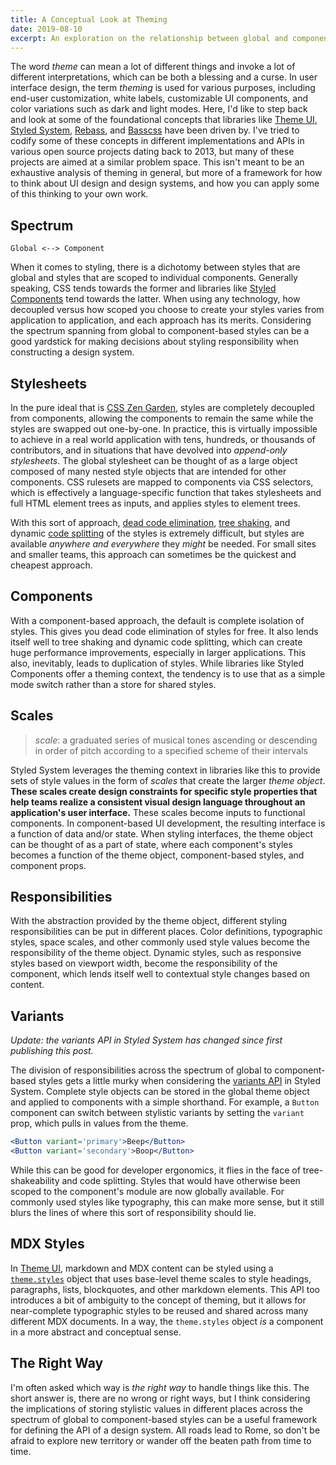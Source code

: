 ```yaml
---
title: A Conceptual Look at Theming
date: 2019-08-10
excerpt: An exploration on the relationship between global and component-based styles and a mental model for styling applications.
---
```


The word *theme* can mean a lot of different things and invoke a lot of different interpretations,
which can be both a blessing and a curse.
In user interface design, the term *theming* is used for various purposes, including end-user customization, white labels, customizable UI components, and color variations such as dark and light modes.
Here, I'd like to step back and look at some of the foundational concepts that libraries like [Theme UI][], [Styled System][], [Rebass][], and [Basscss][] have been driven by.
I've tried to codify some of these concepts in different implementations and APIs in various open source projects dating back to 2013,
but many of these projects are aimed at a similar problem space.
This isn't meant to be an exhaustive analysis of theming in general, but more of a framework for how to think about UI design and design systems,
and how you can apply some of this thinking to your own work.

## Spectrum

```
Global <--> Component
```

When it comes to styling, there is a dichotomy between styles that are global and styles that are scoped to individual components.
Generally speaking, CSS tends towards the former and libraries like [Styled Components][] tend towards the latter.
When using any technology, how decoupled versus how scoped you choose to create your styles varies from application to application,
and each approach has its merits.
Considering the spectrum spanning from global to component-based styles can be
a good yardstick for making decisions about styling responsibility when constructing a design system.

## Stylesheets

In the pure ideal that is [CSS Zen Garden][], styles are completely decoupled from components,
allowing the components to remain the same while the styles are swapped out one-by-one.
In practice, this is virtually impossible to achieve in a real world application with tens, hundreds, or thousands of contributors,
and in situations that have devolved into *append-only stylesheets*.
The global stylesheet can be thought of as a large object composed of many nested style objects that are intended for other components.
CSS rulesets are mapped to components via CSS selectors,
which is effectively a language-specific function
that takes stylesheets and full HTML element trees as inputs, and applies styles to element trees.

With this sort of approach, [dead code elimination][], [tree shaking][], and dynamic [code splitting][] of the styles is extremely difficult,
but styles are available *anywhere and everywhere* they *might* be needed.
For small sites and smaller teams, this approach can sometimes be the quickest and cheapest approach.

## Components

With a component-based approach, the default is complete isolation of styles.
This gives you dead code elimination of styles for free.
It also lends itself well to tree shaking and dynamic code splitting,
which can create huge performance improvements, especially in larger applications.
This also, inevitably, leads to duplication of styles.
While libraries like Styled Components offer a theming context,
the tendency is to use that as a simple mode switch rather than a store for shared styles.

## Scales

> *scale*: a graduated series of musical tones ascending or descending in order of pitch according to a specified scheme of their intervals

Styled System leverages the theming context in libraries like this to provide sets of style values in the form of *scales* that create the larger *theme object*.
**These scales create design constraints for specific style properties that help teams realize a consistent visual design language throughout an application's user interface.**
These scales become inputs to functional components.
In component-based UI development, the resulting interface is a function of data and/or state.
When styling interfaces, the theme object can be thought of as a part of state,
where each component's styles becomes a function of the theme object, component-based styles, and component props.


## Responsibilities

With the abstraction provided by the theme object, different styling responsibilities can be put in different places.
Color definitions, typographic styles, space scales, and other commonly used style values become the responsibility of the theme object.
Dynamic styles, such as responsive styles based on viewport width, become the responsibility of the component,
which lends itself well to contextual style changes based on content.

## Variants

*Update: the variants API in Styled System has changed since first publishing this post.*

The division of responsibilities across the spectrum of global to component-based styles
gets a little murky when considering the [variants API][] in Styled System.
Complete style objects can be stored in the global theme object and applied to components with a simple shorthand.
For example, a `Button` component can switch between stylistic variants by setting the `variant` prop, which pulls in values from the theme.

```jsx
<Button variant='primary'>Beep</Button>
<Button variant='secondary'>Boop</Button>
```

While this can be good for developer ergonomics, it flies in the face of tree-shakeability and code splitting.
Styles that would have otherwise been scoped to the component's module are now globally available.
For commonly used styles like typography, this can make more sense, but it still blurs the lines of where this sort of responsibility should lie.

## MDX Styles

In [Theme UI][], markdown and MDX content can be styled using a [`theme.styles`](https://theme-ui.com/styling-mdx) object that uses base-level theme scales to style headings, paragraphs, lists, blockquotes, and other markdown elements.
This API too introduces a bit of ambiguity to the concept of theming, but it allows for near-complete typographic styles to be reused and shared across many different MDX documents.
In a way, the `theme.styles` object *is* a component in a more abstract and conceptual sense.

## The Right Way

I'm often asked which way is *the right way* to handle things like this.
The short answer is, there are no wrong or right ways,
but I think considering the implications of storing stylistic values in different places
across the spectrum of global to component-based styles can be a useful framework
for defining the API of a design system.
All roads lead to Rome, so don't be afraid to explore new territory or wander off the beaten path from time to time.

<!-- Graph Theory -->

[theme ui]: https://theme-ui.com
[styled system]: https://styled-system.com
[rebass]: https://rebassjs.org
[basscss]: https://basscss.com
[styled components]: https://styled-components.com
[css zen garden]: http://www.csszengarden.com/
[dead code elimination]: https://en.wikipedia.org/wiki/Dead_code_elimination
[tree shaking]: https://en.wikipedia.org/wiki/Tree_shaking
[code splitting]: https://webpack.js.org/guides/code-splitting/
[variants api]: https://styled-system.com/variants
